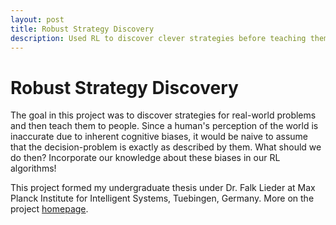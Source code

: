 ```yaml
---
layout: post
title: Robust Strategy Discovery
description: Used RL to discover clever strategies before teaching them to people
---
```


Robust Strategy Discovery
============

The goal in this project was to discover strategies for real-world problems and then teach them to people. Since a human's perception of the world is inaccurate due to inherent cognitive biases, it would be naive to assume that the decision-problem is exactly as described by them. What should we do then? Incorporate our knowledge about these biases in our RL algorithms!

This project formed my undergraduate thesis under Dr. Falk Lieder at Max Planck Institute for Intelligent Systems, Tuebingen, Germany. More on the project [homepage](https://re.is.mpg.de/research_projects/robust-strategy-discovery). 